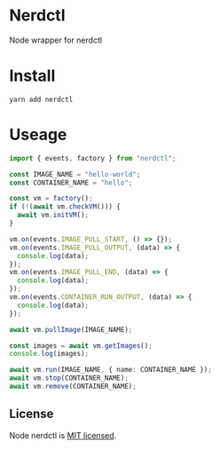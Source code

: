 # Nerdctl

Node wrapper for nerdctl

# Install

```shell
yarn add nerdctl
```

# Useage

```ts
import { events, factory } from "nerdctl";

const IMAGE_NAME = "hello-world";
const CONTAINER_NAME = "hello";

const vm = factory();
if (!(await vm.checkVM())) {
  await vm.initVM();
}

vm.on(events.IMAGE_PULL_START, () => {});
vm.on(events.IMAGE_PULL_OUTPUT, (data) => {
  console.log(data);
});
vm.on(events.IMAGE_PULL_END, (data) => {
  console.log(data);
});
vm.on(events.CONTAINER_RUN_OUTPUT, (data) => {
  console.log(data);
});

await vm.pullImage(IMAGE_NAME);

const images = await vm.getImages();
console.log(images);

await vm.run(IMAGE_NAME, { name: CONTAINER_NAME });
await vm.stop(CONTAINER_NAME);
await vm.remove(CONTAINER_NAME);
```

## License

Node nerdctl is [MIT licensed](LICENSE).
